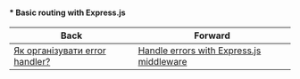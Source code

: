 #### * Basic routing with Express.js



| Back | Forward |
|---|---|
| [Як організувати error handler?](/ua/junior/expressjs/how-to-organize-an-error-handler.md)  | [Handle errors with Express.js middleware](/ua/junior/expressjs/how-to-handle-errors.md) |